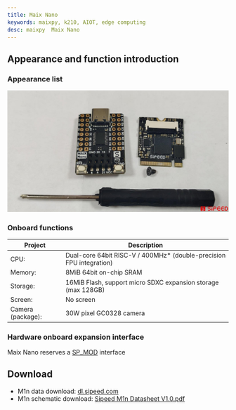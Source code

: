 ```yaml
---
title: Maix Nano
keywords: maixpy, k210, AIOT, edge computing
desc: maixpy  Maix Nano
---
```



## Appearance and function introduction

### Appearance list

![Maix Nano](../../assets/hardware/m1n/sipeed_maix_nano.png)

### Onboard functions

| Project | Description |
| --- | --- |
| CPU: | Dual-core 64bit RISC-V / 400MHz* (double-precision FPU integration) |
| Memory: | 8MiB 64bit on-chip SRAM |
| Storage: | 16MiB Flash, support micro SDXC expansion storage (max 128GB) |
| Screen: | No screen |
| Camera (package): | 30W pixel GC0328 camera |

### Hardware onboard expansion interface

Maix Nano reserves a [SP_MOD](../modules/sp_mod/README.md) interface

## Download

* M1n data download: [dl.sipeed.com](https://dl.sipeed.com/shareURL/MAIX/HDK/Sipeed-M1n)
* M1n schematic download: [Sipeed M1n Datasheet V1.0.pdf](https://dl.sipeed.com/fileList/MAIX/HDK/Sipeed-M1n/Sipeed%20M1n%20Datasheet%20V1.0.pdf)
